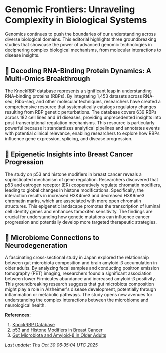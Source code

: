# Genomic Frontiers: Unraveling Complexity in Biological Systems

Genomics continues to push the boundaries of our understanding across diverse biological domains. This editorial highlights three groundbreaking studies that showcase the power of advanced genomic technologies in deciphering complex biological mechanisms, from molecular interactions to disease insights.

## 🧬 Decoding RNA-Binding Protein Dynamics: A Multi-Omics Breakthrough

The KnockRBP database represents a significant leap in understanding RNA-binding proteins (RBPs). By integrating 1,453 datasets across RNA-seq, Ribo-seq, and other molecular techniques, researchers have created a comprehensive resource that systematically catalogs regulatory changes resulting from RBP genetic perturbations. The database covers 639 RBPs across 182 cell lines and 61 diseases, providing unprecedented insights into post-transcriptional regulation mechanisms. This resource is particularly powerful because it standardizes analytical pipelines and annotates events with potential clinical relevance, enabling researchers to explore how RBPs influence gene expression, splicing, and disease progression.

## 🔬 Epigenetic Insights into Breast Cancer Progression

The study on p53 and histone modifiers in breast cancer reveals a sophisticated mechanism of gene regulation. Researchers discovered that p53 and estrogen receptor (ER) cooperatively regulate chromatin modifiers, leading to global changes in histone modifications. Specifically, the interaction results in increased H3K4me3 and decreased H3K9me3 chromatin marks, which are associated with more open chromatin structures. This epigenetic landscape promotes the transcription of luminal cell identity genes and enhances tamoxifen sensitivity. The findings are crucial for understanding how genetic mutations can influence cancer progression and potentially develop more targeted therapeutic strategies.

## 🦠 Microbiome Connections to Neurodegeneration

A fascinating cross-sectional study in Japan explored the relationship between gut microbiota composition and brain amyloid-β accumulation in older adults. By analyzing fecal samples and conducting positron emission tomography (PET) imaging, researchers found a significant association between lower Firmicutes abundance and increased amyloid-β positivity. This groundbreaking research suggests that gut microbiota composition might play a role in Alzheimer's disease development, potentially through inflammation or metabolic pathways. The study opens new avenues for understanding the complex interactions between the microbiome and neurological health.

**References:**

1. [KnockRBP Database](https://pubmed.ncbi.nlm.nih.gov/41160874/)
2. [p53 and Histone Modifiers in Breast Cancer](https://pubmed.ncbi.nlm.nih.gov/41160600/)
3. [Gut Microbiota and Amyloid-β in Older Adults](https://pubmed.ncbi.nlm.nih.gov/41160510/)

*Last update: Thu Oct 30 06:35:04 UTC 2025*
